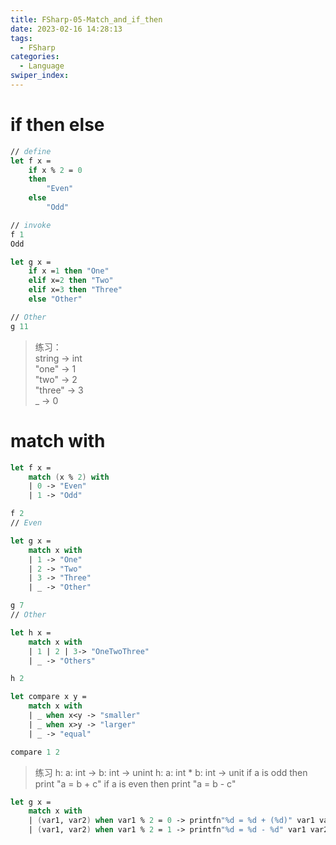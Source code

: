 ```yaml
---
title: FSharp-05-Match_and_if_then
date: 2023-02-16 14:28:13
tags: 
  - FSharp
categories: 
  - Language
swiper_index: 
---
```

# if then else

```fsharp
// define
let f x =
    if x % 2 = 0
    then 
        "Even"
    else 
        "Odd"

// invoke  
f 1 
Odd      
```
```fsharp
let g x =
    if x =1 then "One"
    elif x=2 then "Two"
    elif x=3 then "Three"
    else "Other"

// Other
g 11
```

> 练习：<br>
>   string -> int<br>
>   "one" -> 1<br>
>   "two" -> 2<br>
>   "three" -> 3<br>
>   _ -> 0

# match with

```fsharp
let f x =
    match (x % 2) with
    | 0 -> "Even"
    | 1 -> "Odd"

f 2
// Even    
```

```fsharp
let g x = 
    match x with
    | 1 -> "One"
    | 2 -> "Two"
    | 3 -> "Three"
    | _ -> "Other"

g 7
// Other
```

```fsharp
let h x = 
    match x with
    | 1 | 2 | 3-> "OneTwoThree"    
    | _ -> "Others"

h 2   
```

```fsharp
let compare x y = 
    match x with
    | _ when x<y -> "smaller"
    | _ when x>y -> "larger"
    | _ -> "equal"

compare 1 2
```
> 练习
> h: a: int -> b:  int -> unint 
> h: a: int * b: int -> unit 
> if a is odd then print "a = b + c" 
> if a is even then print "a = b - c"

```fsharp
let g x =
    match x with 
    | (var1, var2) when var1 % 2 = 0 -> printfn"%d = %d + (%d)" var1 var2 (var1 + var2)
    | (var1, var2) when var1 % 2 = 1 -> printfn"%d = %d - %d" var1 var2 (var1 - var2)
```

